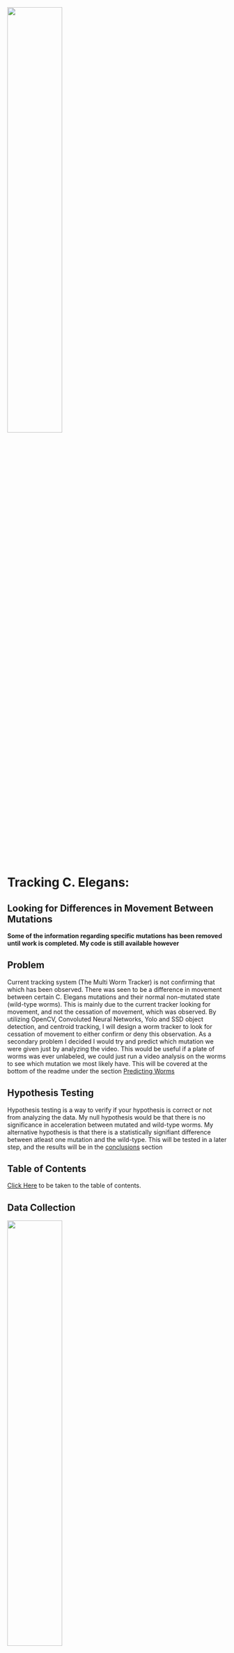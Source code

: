 <img src = './plots/Adult_Caenorhabditis_elegans.jpg' width = '50%' height = '50%'>

# Tracking C. Elegans: 

## Looking for Differences in Movement Between Mutations

**Some of the information regarding specific mutations has been removed until work is completed. My code is still available however**

## Problem
Current tracking system (The Multi Worm Tracker) is not confirming that which has been observed. There was seen to be a difference in movement between certain C. Elegans mutations and their normal non-mutated state (wild-type worms). This is mainly due to the current tracker looking for movement, and not the cessation of movement, which was observed. By utilizing OpenCV, Convoluted Neural Networks, Yolo and SSD object detection, and centroid tracking, I will design a worm tracker to look for cessation of movement to either confirm or deny this observation. As a secondary problem I decided I would try and predict which mutation we were given just by analyzing the video. This would be useful if a plate of worms was ever unlabeled, we could just run a video analysis on the worms to see which mutation we most likely have. This will be covered at the bottom of the readme under the section [Predicting Worms](#Predicting-Worms)

## Hypothesis Testing
Hypothesis testing is a way to verify if your hypothesis is correct or not from analyzing the data. My null hypothesis would be that there is no significance in acceleration between mutated and wild-type worms. My alternative hypothesis is that there is a statistically signifiant difference between atleast one mutation and the wild-type. This will be tested in a later step, and the results will be in the [conclusions](#Conclusions) section

## Table of Contents
[Click Here](#Contents) to be taken to the table of contents.

## Data Collection
<img src = './plots/worm1.jpg' width = '50%' height = '50%'>

There were 3 main stages to the data collection process. First was the filming of the videos. This was conducted by graduate students at a local university. This consisted of 77 videos about 4 minutes long each taken through a microscope of no more than 8 worms in each video. This was conducted over a period of several days, and included the three main mutations, several combinational mutations, and the wild-type worms.

Part 2 of the data collection was labeling the worms for neural network detection. First off I wrote a script ([make_photos.py](./code/scripts/make_photos.py)) which went through each video and saved a frame every 100 frames. Then using a program called LabelImg, I went through 200 of the saved frames and drew a box around each worm, saving the locations in XML files, so the worms can be found later. I did end up writing some code in [notebook 03](./code/notebooks/03_Image_Cropping_and_ImageAI.ipynb) to go through these files and crop out all the worms to save to another folder. This way I would have all the individual worms if I wanted to train a worm-image detector later. This never came into play though.

Part 3 involved collecting the locations of the worms through OpenCV in case I decided not to go the neural network route. This involved writing another script ([outlineworms.pt](./code/scripts/outlineworms.py)) which went through and using contours found and outlined all worms. The script found each worm, calculated their centroids, and drew a box around the worms. This script was later adapted into a jupyter file which logged all the centroid for each worm in a csv file. Once all the centroids were collected, the data collection phase ended.

<img src = './plots/worm2.jpg' width = '50%' height = '50%'>


## Data Cleaning
Data cleaning on this project was a nightmare. I thought I was coming in with some decent data, and that since it was all videos and images that there wouldn't be much cleaning. However, the farther I dug into the problem, the more it showed what was hidden. One of the main problems was getting the centroids to line up with each other. If from one frame to the next, there were the same amount of worms, there was no issue. Everything worked fine. However when a new worm entered the screen, or left the screen, then everything would switch places, and I had to un-tangle the mess. 

There were several functions which I wrote to keep track of these changes. I evaluated the data in incriments of 2 lines. If they were the same length, then no worms were added or subtracted. The possibility of a worm entering and leaving is there, however it is so statistically unlikely this would have been foolish to try and account for. Maybe in a later version this will be implimentd, but as of now there are no problems.

Next I checked to see if there were more worms in the next frame, if so then a worm has appeared. I checked the distances between all the worms in the previous frame and the current frame, and if there was a distance greater than 65, then that worm was most likely new. If not, then previously there were two worms which were merged which have split. The value 65 was chosen as larger than any one worm breaking off from clump could be, but smaller than where a worm could possibly enter the frame from. In either case, I had to reorder the worms by their closest distances. 

Finally I checked to see if there were fewer worms in the following frame. If there were then either two worms have merged or a worm has left the screen. Same as above, I checked the distances, and if there were two which were close to the same worm, then they merged. Otherwise, there was a worm which left, which I had to identify and account for. Then I resuffled the worms and attached them by their closest centers. Once this process was finished, I had cleaned the files. There are more steps that could be taken here, but this will depend by the first results I get. These will be outlined in the [future steps](#Future-Steps) section.

## Modeling Object Detection
Using the worm pictures and XML files created by LabelImg, I fed these into a YOLO (You Only Look Once) training model using ImageAI. This program takes in YOLO file, and the photos. This was an issue because I saved the files in pascal/VOC (XML), which were incompatible. I adapted a python script I found online to suit my needs to convert these XML files to YOLO ([voc_to_yolo](./code/scripts/voc_to_yolo.py)).

Once the files were converted I ran the ImageAI model using a pretrained model, but there were no C. Elegans detection in the pretrained model. This training took way too long using my CPU, and being a library it was incompatible with Google Colab and Kaggle training due to filepaths. I then contacted Joseph Nelson at Roboflow, and he gave me some advice with his software to do some more data cleaning and manipulation before passing it through a faster R-CNN network. 

Using roboflow I flipped/rotated the images, and bootstrapped more training data to get a faster and more predictable model. Using Google Colab, I trained the model for SSD, and then looped it through a video one frame at a time to see the results. Although this was the best model I have made so far, it was far from perfect as it dropped a worm a couple of times, and found one worm twice. That would have been even more of a nightmare to clean.

<img src = './plots/imageai_worms.gif' width = '50%' height = '50%'>


## Analyzing Speeds
Since I was looking for the difference as worms stop quicker, I decided it would be wise to analyze the acceleration of the worms. I needed some sort of speed guideline, so I recorded the distances between each centroid and the next frame, and then took a rolling average over 15 frames. My choice for 15 was based off the framerate of the video. The framerate was 7.5 frames a second, so the first whole number of frames per second was 15, making the math easy to convert to mm/s^2 when we manage to put a ruler under the microscope to measure that.

## Conclusions
By taking the dataframes with the rolling averages of accelerations, I took the average acceleration of each frame of the video, and turned it into a column in a new dataframe. The new dataframe ended up with each column being a mutation of worms, and the rows being each frame. I ran an ANOVA test on the whole dataframe and ended up with a p value of 0.0, which means that two or more groups are statistically significant. I then ran parallel t-tests on each mutation vs. the wild-type and ended up with significance that there was a statistcal difference between the groups. Since my p-value is low, I reject my null hypothesis and accept the alternative hypothesis. There is a statistical differene in the accelerations of mutated worms vs. the wild-type. The full statistics can be seen below.

|    |        mut |           mut |           mut |          mut |   mut |     mut |
|---:|--------------:|--------------:|-------------:|-------------:|---------:|--------:|
|  statistic | -15.7547      | 36.3994       | -6.27528     | 26.5168      |  65.9616 | 79.4925 |
|  p-value |   4.08819e-54 |  5.57497e-247 |  3.90865e-10 |  1.4203e-141 |   0      |  0      |

I have plotted some interesting statistics on top of each other. We can see that while the wild-type worm starts out more active, they slowly become more inactive as they settle down, find a nice patch of food, and start grazing. The MUTATED mutation also follows this pattern, although with much less movement throughout the video. The MUTATED mutatnt however starts off following a similar path to MUTATED, but then starts to freak out and jumps up to the level of movement that the wild-type has, which is interesting.

<img src = './plots/MUTANTS.png' width = '50%' height = '50%'>


One Final note, the accelerations of the mutatns follow an interesting starting trend. The wild-type worm starts at about .2 pixels/frame$^2$, while the independant mutations MUTATED and MUTATED start around .11 and .9 pixels/frame$^2$ respectively. However when we combine these mutations to a MUTATED worm, we end up with a worm which is much more active and more like the wild-type at .15 pixels/frame$^2$. I am unsure why this happens, but it could be something potentially looked at in the future. When we add MUTATED mutation back in for the MUTATED mutated worm, the acceleration drops back down to where it should be at .10 pixels/frame$^2$. This can be seen in the table below:

|    |   mut |      mut |       mut |       mut |       worm |   mut |      mut |
|---:|---------:|---------:|---------:|----------:|---------:|---------:|---------:|
| 14 | 0.158452 | 0.109284 | 0.237463 | 0.0964184 | 0.202446 | 0.134538 | 0.11446  |
| 15 | 0.15862  | 0.117648 | 0.23722  | 0.0976057 | 0.199761 | 0.134861 | 0.114796 |
| 16 | 0.159974 | 0.118625 | 0.238889 | 0.0974687 | 0.199138 | 0.134912 | 0.115023 |
| 17 | 0.161882 | 0.119107 | 0.239906 | 0.097817  | 0.198829 | 0.134663 | 0.114723 |
| 18 | 0.163146 | 0.119327 | 0.239255 | 0.0965515 | 0.199258 | 0.134849 | 0.114602 |
| 19 | 0.163458 | 0.120836 | 0.240372 | 0.0987571 | 0.199544 | 0.135565 | 0.113814 |
| 20 | 0.163804 | 0.121279 | 0.239192 | 0.100311  | 0.197862 | 0.136101 | 0.115338 |
| 21 | 0.164479 | 0.121674 | 0.239792 | 0.101067  | 0.197706 | 0.135449 | 0.116463 |
| 22 | 0.164926 | 0.122377 | 0.240309 | 0.103194  | 0.197308 | 0.134901 | 0.117827 |
| 23 | 0.164125 | 0.122363 | 0.240683 | 0.104864  | 0.197094 | 0.134123 | 0.118787 |


## Future Steps
I plan to take the information I have gained through this process and apply it where given a video of some worms, I would have a model to predict which mutation the worms are, and which level of accuracy we have. This wold be a time series classification model, which I am just starting to read about. By utilizing LSTM (Long Short Term Memory), dimensionality reduction through convolutional neural networks I should be able to accomplish something that would accurately predict which worm mutation we have. 

In addition there was more data cleaning which should have been done. This included fixing some code to correctly order the centroids from one frame to the next, as an issue I am having is that when a new worm is added, I cannot account for all circumstances to re order the centroids. I went around this in the distance computation notebook where if I got an unreasonable distance (say 50 pixels in one frame), then I would know there was an error, and input a null value. This would later be changed to either the previous value, or the mean of that specific worm.

I would really like to explore finding which worms have which stats. I would like to look into worm wavelength and amplitude in order to discern differences with the mutations. As these worms move, they make little sinusoidal waves which can be measured. Worms can meander gracefully, or speed around, and it would be interesting to see if some mechanosensitively mutated worms tend to freak out more than the wild-types.

## Predicting Worms
I decided I would also try and predict which worms were on a plate due to video analysis. Since I had already done all the data cleaning, I made a a quick dataframe where each row was a specific worm with the final column in that row being the mutation. Each feature (column) was one frame in a video. This way I could track the progress of each worm individually. I modeled this with a SVM Classification model and GridsearchCV. The results varied, and I ended up with an accuracy score of 54% on the training set, and 40% on the test set. I attribute this to two different properties. First off, there was not a lot of data to model off of, there were only 360 or so rows, 25% of which went into my test set. Another reason, is that there were several mutations which were very close together, for example, the difference between MUTATED and MUTATED mutations was minimal, so even if it got those wrong the score would drop. 

I ran a version just trying to predict a given worm as being a mutation or not. This turned out much better. By changing the classes from each individual mutation, to just 1 and 0, 1 being N2 wild-type and 0 being mutated, I was able to predict the mutated worm with an accuracy score of 75% in both the train and test data. This can still be played around with, but more to come in the coming weeks.

## Contents

* code
    * notebooks
        * [01_Recording_Worm_Centers](./code/notebooks/01_Reordering_Worm_Centers.ipynb)
        * [02_Image Cropping_and_ImageAI](./code/notebooks/02_Image_Cropping_and_ImageAI.ipynb)
        * [03_Sorting_Worms](./code/notebooks/03_Sorting_Worms.ipynb)
        * [04_Getting_Distances](./code/notebooks/04_Getting_Distances.ipynb)
        * [05_Getting_Rolling_Speeds](./code/notebooks/05_Getting_Rolling_Speeds.ipynb)
        * [06_Visualizations](./code/notebooks/06_Visualizations.ipynb)
        * [07_Predicting_Worms](./code/notebooks/07_Predicting_Worms.ipynb)
    * scripts
        * [file_sorting.py](./code/notebooks/file_sorting.py)
        * [make_photos.py](./code/notebooks/make_photos.py)
        * [outlineworms.py](./code/notebooks/outlineworms.py)
        * [voc_to_yolo.py](./code/notebooks/voc_to_yolo.py)
        * [xml_to_csv.py](./code/notebooks/xml_to_csv.py)
* data
    * accelerations
    * frame_distances
    * sorted_csv
    * total_distance_values
    * worm_centers_csv
    * XML
* model
    * frozen_inference_graph.pb
* plots
    * This folder contains all graphics, photos, and gifs.
* Worm Sorting.pdf
    * My Presentation for General Assembly
    
        
